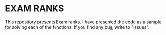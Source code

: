 # EXAM RANKS 
This repository presents Exam ranks. I have presented the code as a sample for solving each of the functions.
If you find any bug, write to "issues".
